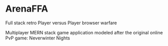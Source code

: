 # ArenaFFA

Full stack retro Player versus Player browser warfare

Multiplayer MERN stack game application modeled after the original online PvP game: Neverwinter Nights
